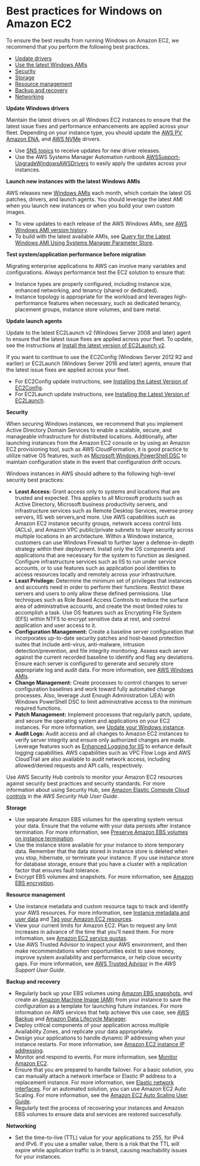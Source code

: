 # Best practices for Windows on Amazon EC2<a name="ec2-best-practices"></a>

To ensure the best results from running Windows on Amazon EC2, we recommend that you perform the following best practices\.
+ [Update drivers](#drivers)
+ [Use the latest Windows AMIs](#AMI)
+ [Security](#security)
+ [Storage](#storage)
+ [Resource management](#resource)
+ [Backup and recovery](#backup)
+ [Networking](#network)

**Update Windows drivers**

Maintain the latest drivers on all Windows EC2 instances to ensure that the latest issue fixes and performance enhancements are applied across your fleet\. Depending on your instance type, you should update the [AWS PV](xen-drivers-overview.md), [Amazon ENA](enhanced-networking-ena.md), and [AWS NVMe](aws-nvme-drivers.md) drivers\.
+ Use [SNS topics](https://docs.aws.amazon.com/AWSEC2/latest/WindowsGuide/xen-drivers-overview.html#drivers-subscribe-notifications) to receive updates for new driver releases\.
+ Use the AWS Systems Manager Automation runbook [AWSSupport\-UpgradeWindowsAWSDrivers](https://docs.aws.amazon.com/systems-manager-automation-runbooks/latest/userguide/automation-awssupport-upgradewindowsawsdrivers.html) to easily apply the updates across your instances\.

**Launch new instances with the latest Windows AMIs**

AWS releases new [Windows AMIs](https://docs.aws.amazon.com/AWSEC2/latest/WindowsGuide/windows-ami-version-history.html) each month, which contain the latest OS patches, drivers, and launch agents\. You should leverage the latest AMI when you launch new instances or when you build your own custom images\. 
+ To view updates to each release of the AWS Windows AMIs, see [AWS Windows AMI version history](https://docs.aws.amazon.com/AWSEC2/latest/WindowsGuide/ec2-windows-ami-version-history.html)\.
+ To build with the latest available AMIs, see [Query for the Latest Windows AMI Using Systems Manager Parameter Store](https://aws.amazon.com/blogs/mt/query-for-the-latest-windows-ami-using-systems-manager-parameter-store)\.

**Test system/application performance before migration**

Migrating enterprise applications to AWS can involve many variables and configurations\. Always performance test the EC2 solution to ensure that:
+ Instance types are properly configured, including instance size, enhanced networking, and tenancy \(shared or dedicated\)\.
+ Instance topology is appropriate for the workload and leverages high\-performance features when necessary, such as dedicated tenancy, placement groups, instance store volumes, and bare metal\.

**Update launch agents**

Update to the latest EC2Launch v2 \(Windows Server 2008 and later\) agent to ensure that the latest issue fixes are applied across your fleet\. To update, see the instructions at [Install the latest version of EC2Launch v2](https://docs.aws.amazon.com/AWSEC2/latest/WindowsGuide/ec2launch-v2-install.html)\.

If you want to continue to use the EC2Config \(Windows Server 2012 R2 and earlier\) or EC2Launch \(Windows Server 2016 and later\) agents, ensure that the latest issue fixes are applied across your fleet\.
+ For EC2Config update instructions, see [ Installing the Latest Version of EC2Config](https://docs.aws.amazon.com/AWSEC2/latest/WindowsGuide/UsingConfig_Install.html)\. 
+ For EC2Launch update instructions, see [ Installing the Latest Version of EC2Launch](https://docs.aws.amazon.com/AWSEC2/latest/WindowsGuide/ec2launch-download.html)\.

**Security**

When securing Windows instances, we recommend that you implement Active Directory Domain Services to enable a scalable, secure, and manageable infrastructure for distributed locations\. Additionally, after launching instances from the Amazon EC2 console or by using an Amazon EC2 provisioning tool, such as AWS CloudFormation, it is good practice to utilize native OS features, such as [Microsoft Windows PowerShell DSC](https://docs.microsoft.com/en-us/powershell/scripting/dsc/getting-started/wingettingstarted?view=powershell-6) to maintain configuration state in the event that configuration drift occurs\.

Windows instances in AWS should adhere to the following high\-level security best practices:
+ **Least Access:** Grant access only to systems and locations that are trusted and expected\. This applies to all Microsoft products such as Active Directory, Microsoft business productivity servers, and infrastructure services such as Remote Desktop Services, reverse proxy servers, IIS web servers,and more\. Use AWS capabilities such as Amazon EC2 instance security groups, network access control lists \(ACLs\), and Amazon VPC public/private subnets to layer security across multiple locations in an architecture\. Within a Windows instance, customers can use Windows Firewall to further layer a defense\-in\-depth strategy within their deployment\. Install only the OS components and applications that are necessary for the system to function as designed\. Configure infrastructure services such as IIS to run under service accounts, or to use features such as application pool identities to access resources locally and remotely across your infrastructure\.
+ **Least Privilege:** Determine the minimum set of privileges that instances and accounts need in order to perform their functions\. Restrict these servers and users to only allow these defined permissions\. Use techniques such as Role Based Access Controls to reduce the surface area of administrative accounts, and create the most limited roles to accomplish a task\. Use OS features such as Encrypting File System \(EFS\) within NTFS to encrypt sensitive data at rest, and control application and user access to it\.
+ **Configuration Management:** Create a baseline server configuration that incorporates up\-to\-date security patches and host\-based protection suites that include anti\-virus, anti\-malware, intrusion detection/prevention, and file integrity monitoring\. Assess each server against the current recorded baseline to identify and flag any deviations\. Ensure each server is configured to generate and securely store appropriate log and audit data\. For more information, see [AWS Windows AMIs](https://docs.aws.amazon.com/AWSEC2/latest/WindowsGuide/windows-ami-version-history.html)\.
+ **Change Management:** Create processes to control changes to server configuration baselines and work toward fully automated change processes\. Also, leverage Just Enough Administration \(JEA\) with Windows PowerShell DSC to limit administrative access to the minimum required functions\.
+ **Patch Management:** Implement processes that regularly patch, update, and secure the operating system and applications on your EC2 instances\. For more information, see [Update your Windows instance](aws-windows-ami.md#update-windows-instance)\.
+ **Audit Logs:** Audit access and all changes to Amazon EC2 instances to verify server integrity and ensure only authorized changes are made\. Leverage features such as [Enhanced Logging for IIS](https://docs.microsoft.com/en-us/iis/get-started/whats-new-in-iis-85/enhanced-logging-for-iis85) to enhance default logging capabilities\. AWS capabilities such as VPC Flow Logs and AWS CloudTrail are also available to audit network access, including allowed/denied requests and API calls, respectively\.

Use AWS Security Hub controls to monitor your Amazon EC2 resources against security best practices and security standards\. For more information about using Security Hub, see [Amazon Elastic Compute Cloud controls](https://docs.aws.amazon.com/securityhub/latest/userguide/ec2-controls.html) in the *AWS Security Hub User Guide*\.

**Storage**
+ Use separate Amazon EBS volumes for the operating system versus your data\. Ensure that the volume with your data persists after instance termination\. For more information, see [Preserve Amazon EBS volumes on instance termination](terminating-instances.md#preserving-volumes-on-termination)\.
+ Use the instance store available for your instance to store temporary data\. Remember that the data stored in instance store is deleted when you stop, hibernate, or terminate your instance\. If you use instance store for database storage, ensure that you have a cluster with a replication factor that ensures fault tolerance\.
+ Encrypt EBS volumes and snapshots\. For more information, see [Amazon EBS encryption](EBSEncryption.md)\.

**Resource management**
+ Use instance metadata and custom resource tags to track and identify your AWS resources\. For more information, see [Instance metadata and user data](ec2-instance-metadata.md) and [Tag your Amazon EC2 resources](Using_Tags.md)\.
+ View your current limits for Amazon EC2\. Plan to request any limit increases in advance of the time that you'll need them\. For more information, see [Amazon EC2 service quotas](ec2-resource-limits.md)\.
+ Use AWS Trusted Advisor to inspect your AWS environment, and then make recommendations when opportunities exist to save money, improve system availability and performance, or help close security gaps\. For more information, see [AWS Trusted Advisor](https://docs.aws.amazon.com/awssupport/latest/user/trusted-advisor.html) in the *AWS Support User Guide*\.

**Backup and recovery**
+ Regularly back up your EBS volumes using [Amazon EBS snapshots](EBSSnapshots.md), and create an [Amazon Machine Image \(AMI\)](AMIs.md) from your instance to save the configuration as a template for launching future instances\. For more information on AWS services that help achieve this use case, see [AWS Backup](https://docs.aws.amazon.com/aws-backup/latest/devguide/whatisbackup.html) and [Amazon Data Lifecycle Manager](https://docs.aws.amazon.com/AWSEC2/latest/UserGuide/snapshot-lifecycle.html)\.
+ Deploy critical components of your application across multiple Availability Zones, and replicate your data appropriately\.
+ Design your applications to handle dynamic IP addressing when your instance restarts\. For more information, see [Amazon EC2 instance IP addressing](using-instance-addressing.md)\.
+ Monitor and respond to events\. For more information, see [Monitor Amazon EC2](monitoring_ec2.md)\.
+ Ensure that you are prepared to handle failover\. For a basic solution, you can manually attach a network interface or Elastic IP address to a replacement instance\. For more information, see [Elastic network interfaces](using-eni.md)\. For an automated solution, you can use Amazon EC2 Auto Scaling\. For more information, see the [Amazon EC2 Auto Scaling User Guide](https://docs.aws.amazon.com/autoscaling/latest/userguide/)\.
+ Regularly test the process of recovering your instances and Amazon EBS volumes to ensure data and services are restored successfully\.

**Networking**
+ Set the time\-to\-live \(TTL\) value for your applications to 255, for IPv4 and IPv6\. If you use a smaller value, there is a risk that the TTL will expire while application traffic is in transit, causing reachability issues for your instances\.